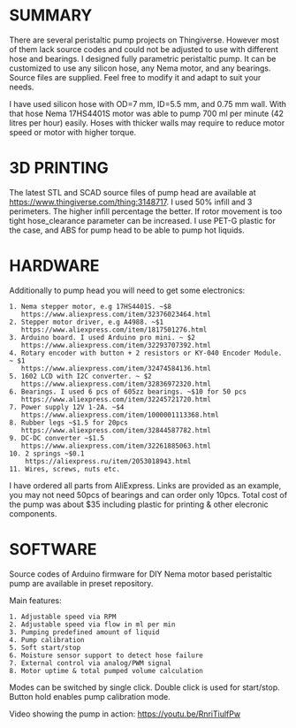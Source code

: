 # SUMMARY
There are several peristaltic pump projects on Thingiverse. However most of them lack source codes and could not be adjusted to use with different hose and bearings. I designed fully parametric peristaltic pump. It can be customized to use any silicon hose, any Nema motor, and any bearings. Source files are supplied. Feel free to modify it and adapt to suit your needs.

I have used silicon hose with OD=7 mm, ID=5.5 mm, and 0.75 mm wall. With that hose Nema 17HS4401S motor was able to pump 700 ml per minute (42 litres per hour) easily. Hoses with thicker walls may require to reduce motor speed or motor with higher torque.

# 3D PRINTING
The latest STL and SCAD source files of pump head are available at https://www.thingiverse.com/thing:3148717. I used 50% infill and 3 perimeters. The higher infill percentage the better. If rotor movement is too tight hose_clearance parameter can be increased. I use PET-G plastic for the case, and ABS for pump head to be able to pump hot liquids.

# HARDWARE
Additionally to pump head you will need to get some electronics:

    1. Nema stepper motor, e.g 17HS4401S. ~$8 
       https://www.aliexpress.com/item/32376023464.html
    2. Stepper motor driver, e.g A4988. ~$1  
       https://www.aliexpress.com/item/1817501276.html
    3. Arduino board. I used Arduino pro mini. ~ $2 
       https://www.aliexpress.com/item/32293707392.html
    4. Rotary encoder with button + 2 resistors or KY-040 Encoder Module. ~ $1 
       https://www.aliexpress.com/item/32474584136.html
    5. 1602 LCD with I2C converter. ~ $2 
       https://www.aliexpress.com/item/32836972320.html
    6. Bearings. I used 6 pcs of 605zz bearings. ~$10 for 50 pcs 
       https://www.aliexpress.com/item/32245721720.html
    7. Power supply 12V 1-2A. ~$4 
       https://www.aliexpress.com/item/1000001113368.html
    8. Rubber legs ~$1.5 for 20pcs 
       https://www.aliexpress.com/item/32844587782.html
    9. DC-DC converter ~$1.5 
       https://www.aliexpress.com/item/32261885063.html
    10. 2 springs ~$0.1  
        https://aliexpress.ru/item/2053018943.html
    11. Wires, screws, nuts etc.

I have ordered all parts from AliExpress. Links are provided as an example, you may not need 50pcs of bearings and can order only 10pcs. Total cost of the pump was about $35 including plastic for printing & other elecronic components.

# SOFTWARE
Source codes of Arduino firmware for DIY Nema motor based peristaltic pump are available in preset repository. 

Main features:

    1. Adjustable speed via RPM
    2. Adjustable speed via flow in ml per min
    3. Pumping predefined amount of liquid
    4. Pump calibration
    5. Soft start/stop
	6. Moisture sensor support to detect hose failure
	7. External control via analog/PWM signal
	8. Motor uptime & total pumped volume calculation 

Modes can be switched by single click. Double click is used for start/stop. Button hold enables pump calibration mode.

Video showing the pump in action: https://youtu.be/RnriTiulfPw
